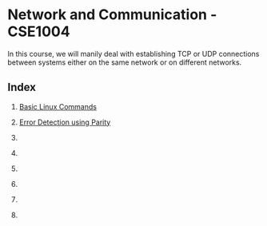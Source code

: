 # Network and Communication - CSE1004

In this course, we will manily deal with establishing TCP or UDP connections between systems either on the same network or on different networks.


## Index

1. [Basic Linux Commands](./Linux_Commands_Lab_1)

2. [Error Detection using Parity](./Error_Detection_Lab_2)

3. [](./_Lab_3)

4. [](./_Lab_4)

5. [](./_Lab_5)

6. [](./_Lab_6)

7. [](./_Lab_7)

8. [](./_Lab_8)
